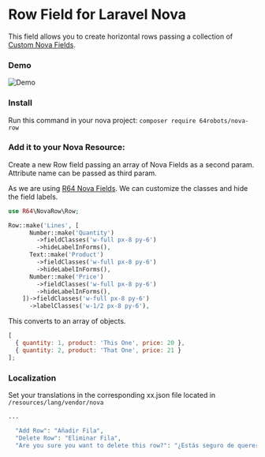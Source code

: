 # Row Field for Laravel Nova

This field allows you to create horizontal rows passing a collection of [Custom Nova Fields](https://github.com/64robots/nova-fields).

### Demo

![Demo](http://g.recordit.co/88FYF4f7rP.gif)

### Install

Run this command in your nova project:
`composer require 64robots/nova-row`

### Add it to your Nova Resource:

Create a new Row field passing an array of Nova Fields as a second param. Attribute name can be passed as third param.

As we are using [R64 Nova Fields](https://github.com/64robots/nova-fields). We can customize the classes and hide the field labels.

```php
use R64\NovaRow\Row;

Row::make('Lines', [
      Number::make('Quantity')
        ->fieldClasses('w-full px-8 py-6')
        ->hideLabelInForms(),
      Text::make('Product')
        ->fieldClasses('w-full px-8 py-6')
        ->hideLabelInForms(),
      Number::make('Price')
        ->fieldClasses('w-full px-8 py-6')
        ->hideLabelInForms(),
    ])->fieldClasses('w-full px-8 py-6')
      ->labelClasses('w-1/2 px-8 py-6'),
```

This converts to an array of objects.

```javascript
[
  { quantity: 1, product: 'This One', price: 20 },
  { quantity: 2, product: 'That One', price: 21 }
];
```

### Localization

Set your translations in the corresponding xx.json file located in `/resources/lang/vendor/nova`

```php
...

  "Add Row": "Añadir Fila",
  "Delete Row": "Eliminar Fila",
  "Are you sure you want to delete this row?": "¿Estás seguro de querer eliminar esta fila?"
```
